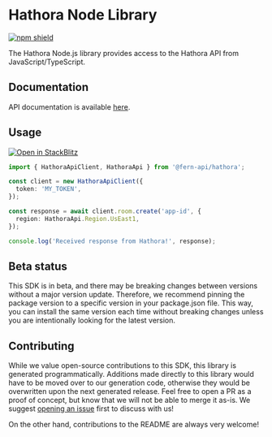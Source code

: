 # Hathora Node Library

[![npm shield](https://img.shields.io/npm/v/@fern-api/hathora)](https://www.npmjs.com/package/@fern-api/hathora)

The Hathora Node.js library provides access to the Hathora API from JavaScript/TypeScript.

## Documentation

API documentation is available [here](https://fern-api.stoplight.io/docs/hathora).

## Usage

[![Open in StackBlitz](https://developer.stackblitz.com/img/open_in_stackblitz.svg)](https://stackblitz.com/edit/typescript-example-using-sdk-built-with-fern-wgxx3z?file=app.ts&view=editor)

```typescript
import { HathoraApiClient, HathoraApi } from '@fern-api/hathora';

const client = new HathoraApiClient({
  token: 'MY_TOKEN',
});

const response = await client.room.create('app-id', {
  region: HathoraApi.Region.UsEast1,
});

console.log('Received response from Hathora!', response);
```

## Beta status

This SDK is in beta, and there may be breaking changes between versions without a major version update. Therefore, we recommend pinning the package version to a specific version in your package.json file. This way, you can install the same version each time without breaking changes unless you are intentionally looking for the latest version.

## Contributing

While we value open-source contributions to this SDK, this library is generated programmatically. Additions made directly to this library would have to be moved over to our generation code, otherwise they would be overwritten upon the next generated release. Feel free to open a PR as a proof of concept, but know that we will not be able to merge it as-is. We suggest [opening an issue](https://github.com/fern-hathora/hathora-node/issues) first to discuss with us!

On the other hand, contributions to the README are always very welcome!
